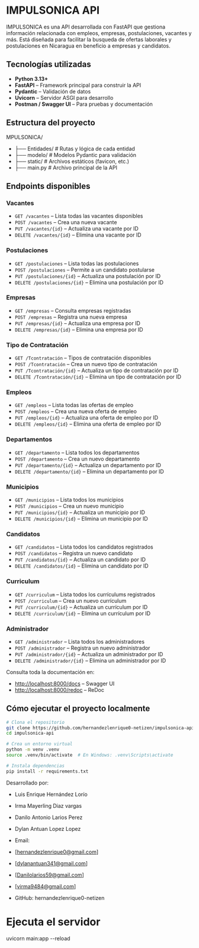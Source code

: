 #  IMPULSONICA API

IMPULSONICA es una API desarrollada con FastAPI que gestiona información relacionada con 
empleos, empresas, postulaciones, vacantes y más. Está diseñada para facilitar la 
busqueda de ofertas laborales y postulaciones en Nicaragua en beneficio a empresas y candidatos.
##  Tecnologías utilizadas

- **Python 3.13+**
- **FastAPI** – Framework principal para construir la API
- **Pydantic** – Validación de datos
- **Uvicorn** – Servidor ASGI para desarrollo
- **Postman / Swagger UI** – Para pruebas y documentación

##  Estructura del proyecto

MPULSONICA/ 
- ├── Entidades/ # Rutas y lógica de cada entidad 
- ├── modelo/ # Modelos Pydantic para validación 
- ├── static/ # Archivos estáticos (favicon, etc.) 
- ├── main.py # Archivo principal de la API


## Endpoints disponibles

### Vacantes

- `GET /vacantes` – Lista todas las vacantes disponibles  
- `POST /vacantes` – Crea una nueva vacante  
- `PUT /vacantes/{id}` – Actualiza una vacante por ID  
- `DELETE /vacantes/{id}` – Elimina una vacante por ID  

### Postulaciones

- `GET /postulaciones` – Lista todas las postulaciones  
- `POST /postulaciones` – Permite a un candidato postularse  
- `PUT /postulaciones/{id}` – Actualiza una postulación por ID  
- `DELETE /postulaciones/{id}` – Elimina una postulación por ID  

### Empresas

- `GET /empresas` – Consulta empresas registradas  
- `POST /empresas` – Registra una nueva empresa  
- `PUT /empresas/{id}` – Actualiza una empresa por ID  
- `DELETE /empresas/{id}` – Elimina una empresa por ID  

### Tipo de Contratación

- `GET /Tcontratación` – Tipos de contratación disponibles  
- `POST /Tcontratación` – Crea un nuevo tipo de contratación  
- `PUT /Tcontratación/{id}` – Actualiza un tipo de contratación por ID  
- `DELETE /Tcontratación/{id}` – Elimina un tipo de contratación por ID  

### Empleos

- `GET /empleos` – Lista todas las ofertas de empleo  
- `POST /empleos` – Crea una nueva oferta de empleo  
- `PUT /empleos/{id}` – Actualiza una oferta de empleo por ID  
- `DELETE /empleos/{id}` – Elimina una oferta de empleo por ID  

### Departamentos

- `GET /departamento` – Lista todos los departamentos  
- `POST /departamento` – Crea un nuevo departamento  
- `PUT /departamento/{id}` – Actualiza un departamento por ID  
- `DELETE /departamento/{id}` – Elimina un departamento por ID  

### Municipios

- `GET /municipios` – Lista todos los municipios  
- `POST /municipios` – Crea un nuevo municipio  
- `PUT /municipios/{id}` – Actualiza un municipio por ID  
- `DELETE /municipios/{id}` – Elimina un municipio por ID  

### Candidatos

- `GET /candidatos` – Lista todos los candidatos registrados  
- `POST /candidatos` – Registra un nuevo candidato  
- `PUT /candidatos/{id}` – Actualiza un candidato por ID  
- `DELETE /candidatos/{id}` – Elimina un candidato por ID  

### Curriculum

- `GET /curriculum` – Lista todos los currículums registrados  
- `POST /curriculum` – Crea un nuevo currículum  
- `PUT /curriculum/{id}` – Actualiza un currículum por ID  
- `DELETE /curriculum/{id}` – Elimina un currículum por ID  

### Administrador

- `GET /administrador` – Lista todos los administradores  
- `POST /administrador` – Registra un nuevo administrador  
- `PUT /administrador/{id}` – Actualiza un administrador por ID  
- `DELETE /administrador/{id}` – Elimina un administrador por ID  


Consulta toda la documentación en:

- [http://localhost:8000/docs](http://localhost:8000/docs) – Swagger UI
- [http://localhost:8000/redoc](http://localhost:8000/redoc) – ReDoc

##  Cómo ejecutar el proyecto localmente

```bash
# Clona el repositorio
git clone https://github.com/hernandezlenrique0-netizen/impulsonica-api.git
cd impulsonica-api

# Crea un entorno virtual
python -m venv .venv
source .venv/bin/activate  # En Windows: .venv\Scripts\activate

# Instala dependencias
pip install -r requirements.txt
```
Desarrollado por:
- Luis Enrique Hernández Lorío
- Irma Mayerling Diaz vargas
- Danilo Antonio Larios Perez
- Dylan Antuan Lopez Lopez

- Email:
-  [hernandezlenrique0@gmail.com]
-  [dylanantuan341@gmail.com]
-  [Danilolarios59@gmail.com]
-  [virma9484@gmail.com]
- GitHub: hernandezlenrique0-netizen

# Ejecuta el servidor
uvicorn main:app --reload
